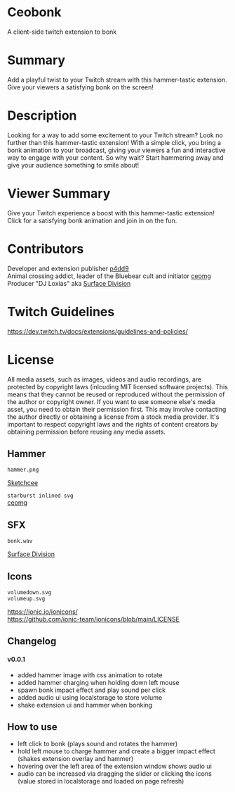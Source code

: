 # Ceobonk

A client-side twitch extension to bonk

# Summary

Add a playful twist to your Twitch stream with this hammer-tastic extension. Give your viewers a satisfying bonk on the screen!

# Description

Looking for a way to add some excitement to your Twitch stream? Look no further than this hammer-tastic extension! With a simple click, you bring a bonk animation to your broadcast, giving your viewers a fun and interactive way to engage with your content. So why wait? Start hammering away and give your audience something to smile about!

# Viewer Summary

Give your Twitch experience a boost with this hammer-tastic extension! Click for a satisfying bonk animation and join in on the fun.

# Contributors

Developer and extension publisher [p4dd9](https://twitter.com/p4dd9)  
Animal crossing addict, leader of the Bluebear cult and initiator [ceomg](https://www.twitch.tv/ceomg)  
Producer "DJ Loxias" aka [Surface Division](https://www.instagram.com/surfacedivision/)

# Twitch Guidelines

https://dev.twitch.tv/docs/extensions/guidelines-and-policies/

# License

All media assets, such as images, videos and audio recordings, are protected by copyright laws (inlcuding MIT licensed software projects). This means that they cannot be reused or reproduced without the permission of the author or copyright owner. If you want to use someone else's media asset, you need to obtain their permission first. This may involve contacting the author directly or obtaining a license from a stock media provider. It's important to respect copyright laws and the rights of content creators by obtaining permission before reusing any media assets.

## Hammer

`hammer.png`

[Sketchcee](https://twitter.com/Sketchcee)

`starburst inlined svg`  
[ceomg](https://www.twitch.tv/ceomg)

## SFX

`bonk.wav`

[Surface Division](https://www.instagram.com/surfacedivision/)

## Icons

`volumedown.svg`  
`volumeup.svg`

https://ionic.io/ionicons/  
https://github.com/ionic-team/ionicons/blob/main/LICENSE

## Changelog

#### v0.0.1

- added hammer image with css animation to rotate
- added hammer charging when holding down left mouse
- spawn bonk impact effect and play sound per click
- added audio ui using localstorage to store volume
- shake extension ui and hammer when bonking

## How to use

- left click to bonk (plays sound and rotates the hammer)
- hold left mouse to charge hammer and create a bigger impact effect (shakes extension overlay and hammer)
- hovering over the left area of the extension window shows audio ui
- audio can be increased via dragging the slider or clicking the icons (value stored in localstorage and loaded on page refresh)
